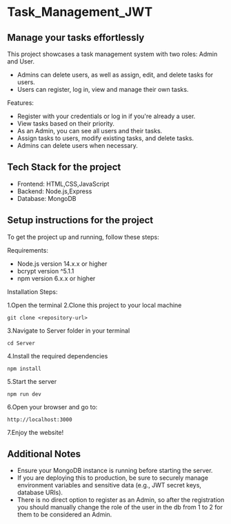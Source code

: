# Task_Management_JWT

## Manage your tasks effortlessly

This project showcases a task management system with two roles: Admin and User.

* Admins can delete users, as well as assign, edit, and delete tasks for users.
* Users can register, log in, view and manage their own tasks.

Features:

* Register with your credentials or log in if you're already a user.
* View tasks based on their priority.
* As an Admin, you can see all users and their tasks.
* Assign tasks to users, modify existing tasks, and delete tasks.
* Admins can delete users when necessary.


## Tech Stack for the project

* Frontend: HTML,CSS,JavaScript
* Backend: Node.js,Express
* Database: MongoDB


## Setup instructions for the project

To get the project up and running, follow these steps:

Requirements:
* Node.js version 14.x.x or higher
* bcrypt version ^5.1.1
* npm version 6.x.x or higher

Installation Steps:

 1.Open the terminal
 2.Clone this project to your local machine

 ```git clone <repository-url>```

 3.Navigate to Server folder in your terminal

 ```cd Server```

 4.Install the required dependencies

 ```npm install```

 5.Start the server

```npm run dev```

 6.Open your browser and go to:

 ```http://localhost:3000```
 
 7.Enjoy the website!


 ## Additional Notes

 * Ensure your MongoDB instance is running before starting the server.
 * If you are deploying this to production, be sure to securely manage environment variables and sensitive data (e.g., JWT secret keys, database URIs).
 * There is no direct option to register as an Admin, so after the registration you should manually change the role of the user in the db from 1 to 2 for them  to be considered an Admin. 
